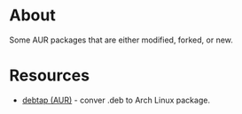 # About

Some AUR packages that are either modified, forked, or new.

# Resources

* [debtap (AUR)](https://aur.archlinux.org/packages/debtap/) - conver .deb to Arch Linux package.
